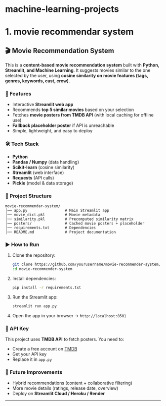 # machine-learning-projects
# 1. movie recommendar system
## 🎬 Movie Recommendation System

This is a **content-based movie recommendation system** built with **Python, Streamlit, and Machine Learning**.
It suggests movies similar to the one selected by the user, using **cosine similarity on movie features (tags, genres, keywords, cast, crew)**.

### 🚀 Features

* Interactive **Streamlit web app**
* Recommends **top 5 similar movies** based on your selection
* Fetches **movie posters from TMDB API** (with local caching for offline use)
* **Fallback placeholder poster** if API is unreachable
* Simple, lightweight, and easy to deploy

### 🛠️ Tech Stack

* **Python**
* **Pandas / Numpy** (data handling)
* **Scikit-learn** (cosine similarity)
* **Streamlit** (web interface)
* **Requests** (API calls)
* **Pickle** (model & data storage)

### 📂 Project Structure

```
movie-recommendar-system/
│── app.py                 # Main Streamlit app
│── movie_dict.pkl         # Movie metadata
│── similarity.pkl         # Precomputed similarity matrix
│── posters/               # Cached movie posters + placeholder
│── requirements.txt       # Dependencies
│── README.md              # Project documentation
```

### ▶️ How to Run

1. Clone the repository:

   ```bash
   git clone https://github.com/yourusername/movie-recommender-system.git
   cd movie-recommender-system
   ```
2. Install dependencies:

   ```bash
   pip install -r requirements.txt
   ```
3. Run the Streamlit app:

   ```bash
   streamlit run app.py
   ```
4. Open the app in your browser → `http://localhost:8501`

### 🔑 API Key
This project uses **TMDB API** to fetch posters. You need to:

* Create a free account on [TMDB](https://www.themoviedb.org/)
* Get your API key
* Replace it in `app.py`

### 📌 Future Improvements

* Hybrid recommendations (content + collaborative filtering)
* More movie details (ratings, release date, overview)
* Deploy on **Streamlit Cloud / Heroku / Render**

---


